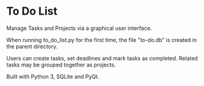 # To Do List

Manage Tasks and Projects via a graphical user interface.

When running to_do_list.py for the first time, the file "to-do.db" is created in the parent directory.

Users can create tasks, set deadlines and mark tasks as completed. Related tasks may be grouped together as projects.

Built with Python 3, SQLite and PyQt.